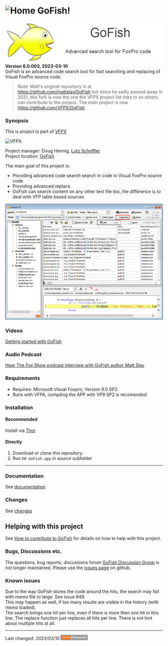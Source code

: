 # ![](content/home.png "Home") GoFish!
![Go!Fish](./docs/Screenshots/GoFish_image_8.png)   
**Version 6.0.003, 2023-03-10**   
GoFish is an advanced code search tool for fast searching and replacing of Visual FoxPro source code.
> Note: Matt's original repository is at https://github.com/mattslay/GoFish but since he sadly passed away in 2021, this fork is now the one the VFPX project list links to so others can contribute to the project. The main project is now https://github.com/VFPX/GoFish

### Synopsis
This is project is part of [VFPX](https://vfpx.github.io/) 

![VFPX](https://vfpx.github.io/images/vfpxbanner_small.gif)

Project manager: Doug Hennig, [Lutz Scheffler](https://github.com/lscheffler)   
Project location: [GoFish](https://github.com/VFPX/GoFish)   

The main goal of this project is:
- Providing advanced code search search in code in Visual FoxPro source code
- Providing advanced replace 
- GoFish can search content on any other text file too, the difference is to deal with VFP table based sources   

![Screenshot](./docs/Screenshots/GoFishScreenshot01.png)

### Videos
<a href="https://www.youtube.com/watch?v=0MdpWyPnfus" target="_blank">Getting started with GoFish</a>

### Audio Podcast
<a href="http://bit.ly/GoFish-On-TheFoxShow-Podcast-72" target="_blank">Hear The Fox Show podcast interview with GoFish author Matt Slay</a>

### Requirements
- Requires: Microsoft Visual Foxpro; Version 9.0 SP2.
- Runs with VFPA, compiling the APP with VP9 SP2 is recomended.

### Installation
#### Recommended
Install via [Thor](https://github.com/VFPX/Thor)
#### Directly
1. Download or clone this repository.   
3. Run `DO GoFish.app` in *source* subfolder

---
### Documentation
See [documentation](./docs/GoFish.md)
### Changes
See [changes](./docs/Changes.md)
## Helping with this project
See [How to contribute to GoFish](.github/CONTRIBUTING.md) for details on how to help with this project.
### Bugs, Discussions etc.
The questions, bug reports, discussions forum [GoFish Discussion Group](http://groups.google.com/group/foxprogofish) is not longer maintained. Please use the [issues page](https://github.com/VFPX/GoFish/issues) on github.
### Known issues
Due to the way GoFish stores the code around the hits, the search may fail with memo file to large. See issue #49.  
This may happen as well, if too many results are visible in the history (with memo loaded).   
The search brings one hit per line, even if there is more then one hit in this line.
The replace function just replaces all hits per line. There is not hint about multiple hits at all.

----
Last changed: _2023/03/10_  ![Picture](./docs/pictures/vfpxpoweredby_alternative.gif)